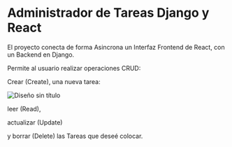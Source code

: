# Administrador de Tareas Django y React

El proyecto conecta de forma Asincrona un Interfaz Frontend de React, con un Backend en Django.

Permite al usuario realizar operaciones CRUD: 

Crear (Create), una nueva tarea:

![Diseño sin título](https://user-images.githubusercontent.com/117633586/234830505-d19a9e1b-fc15-4ac5-871f-99a04e3f7e75.gif)



leer (Read),


actualizar (Update) 


y borrar (Delete) las Tareas que deseé colocar.

